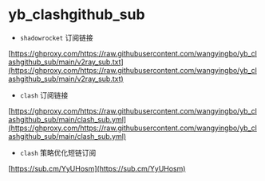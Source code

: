 # yb_clashgithub_sub



- `shadowrocket` 订阅链接

[https://ghproxy.com/https://raw.githubusercontent.com/wangyingbo/yb_clashgithub_sub/main/v2ray_sub.txt](https://ghproxy.com/https://raw.githubusercontent.com/wangyingbo/yb_clashgithub_sub/main/v2ray_sub.txt)

- `clash` 订阅链接

[https://ghproxy.com/https://raw.githubusercontent.com/wangyingbo/yb_clashgithub_sub/main/clash_sub.yml](https://ghproxy.com/https://raw.githubusercontent.com/wangyingbo/yb_clashgithub_sub/main/clash_sub.yml)

- `clash` 策略优化短链订阅

[https://sub.cm/YyUHosm](https://sub.cm/YyUHosm)
